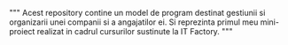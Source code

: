 """
Acest repository contine un model de program destinat gestiunii si organizarii unei companii si a angajatilor ei.
Si reprezinta primul meu mini-proiect realizat in cadrul cursurilor sustinute la IT Factory.
"""
